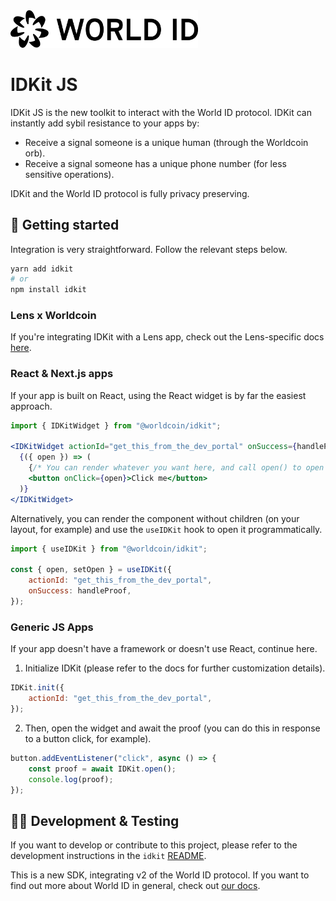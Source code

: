 <img src="https://raw.githubusercontent.com/worldcoin/world-id-js/main/world-id-logo.svg" alt="World ID logo" width="300" />

# IDKit JS

IDKit JS is the new toolkit to interact with the World ID protocol. IDKit can instantly add sybil resistance to your apps by:

-   Receive a signal someone is a unique human (through the Worldcoin orb).
-   Receive a signal someone has a unique phone number (for less sensitive operations).

IDKit and the World ID protocol is fully privacy preserving.

## 🚀 Getting started

Integration is very straightforward. Follow the relevant steps below.

```bash
yarn add idkit
# or
npm install idkit
```

### Lens x Worldcoin

If you're integrating IDKit with a Lens app, check out the Lens-specific docs [here](LENS.md).

### React & Next.js apps

If your app is built on React, using the React widget is by far the easiest approach.

```jsx
import { IDKitWidget } from "@worldcoin/idkit";

<IDKitWidget actionId="get_this_from_the_dev_portal" onSuccess={handleProof}>
  {({ open }) => (
    {/* You can render whatever you want here, and call open() to open the widget */}
    <button onClick={open}>Click me</button>
  )}
</IDKitWidget>
```

Alternatively, you can render the component without children (on your layout, for example) and use the `useIDKit` hook to open it programmatically.

```jsx
import { useIDKit } from "@worldcoin/idkit";

const { open, setOpen } = useIDKit({
	actionId: "get_this_from_the_dev_portal",
	onSuccess: handleProof,
});
```

### Generic JS Apps

If your app doesn't have a framework or doesn't use React, continue here.

1. Initialize IDKit (please refer to the docs for further customization details).

```js
IDKit.init({
	actionId: "get_this_from_the_dev_portal",
});
```

2. Then, open the widget and await the proof (you can do this in response to a button click, for example).

```js
button.addEventListener("click", async () => {
	const proof = await IDKit.open();
	console.log(proof);
});
```

## 🧑‍💻 Development & Testing

If you want to develop or contribute to this project, please refer to the development instructions in the `idkit` [README](/idkit/README.md).

<!-- WORLD-ID-SHARED-README-TAG:START - Do not remove or modify this section directly -->
<!-- The contents of this file are inserted to all World ID repositories to provide general context on World ID. -->

This is a new SDK, integrating v2 of the World ID protocol. If you want to find out more about World ID in general, check out [our docs][docs].

<!-- WORLD-ID-SHARED-README-TAG:END -->

[docs]: https://id.worldcoin.org/docs/js
